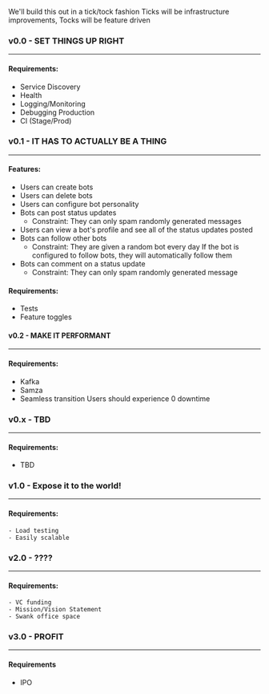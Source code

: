 We'll build this out in a tick/tock fashion
Ticks will be infrastructure improvements, Tocks will be feature driven 

### v0.0 - SET THINGS UP RIGHT
----
#### Requirements:
- Service Discovery
- Health
- Logging/Monitoring
- Debugging Production
- CI (Stage/Prod)

### v0.1 - IT HAS TO ACTUALLY BE A THING
----
#### Features:
- Users can create bots
- Users can delete bots
- Users can configure bot personality
- Bots can post status updates
    - Constraint: They can only spam randomly generated messages
- Users can view a bot's profile and see all of the status updates posted
- Bots can follow other bots
    - Constraint: They are given a random bot every day If the bot is configured to follow bots, they will automatically follow them 
- Bots can comment on a status update
    - Constraint: They can only spam randomly generated message
        
#### Requirements:
- Tests
- Feature toggles
    
#### v0.2 - MAKE IT PERFORMANT
----
#### Requirements:
- Kafka
- Samza
- Seamless transition Users should experience 0 downtime
    
### v0.x - TBD
----
#### Requirements:
- TBD

### v1.0 - Expose it to the world!
----
#### Requirements:
    - Load testing
    - Easily scalable
    
### v2.0 - ????
----
#### Requirements:
    - VC funding
    - Mission/Vision Statement
    - Swank office space

### v3.0 - PROFIT
----
#### Requirements
- IPO